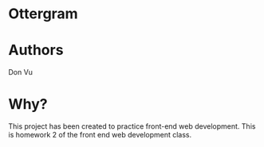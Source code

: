 # Ottergram

# Authors
Don Vu

# Why?
This project has been created to practice front-end web development. This is homework 2 of the front end web development class.
